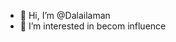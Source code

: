- 👋 Hi, I’m @Dalailaman
- 👀 I’m interested in becom influence 
<!---
Dalailaman/Dalailaman is a ✨ special ✨ repository because its `README.md` (this file) appears on your GitHub profile.
You can click the Preview link to take a look at your changes.
--->
